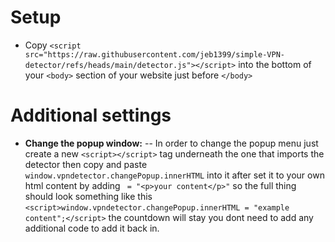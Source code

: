# Setup
- Copy `<script src="https://raw.githubusercontent.com/jeb1399/simple-VPN-detector/refs/heads/main/detector.js"></script>` into the bottom of your `<body>` section of your website just before `</body>`

# Additional settings
- **Change the popup window:**
-- In order to change the popup menu just create a new `<script></script>` tag underneath the one that imports the detector then copy and paste `window.vpndetector.changePopup.innerHTML` into it after set it to your own html content by adding ` = "<p>your content</p>"` so the full thing should look something like this `<script>window.vpndetector.changePopup.innerHTML = "example content";</script>` the countdown will stay you dont need to add any additional code to add it back in.
